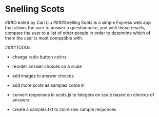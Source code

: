 # Snelling Scots
###Created by Carl Liu
####Snelling Scots is a simple Express web app that allows the user to answer a questionnaire, and with those results, compare the user to a list of other people in order to determine which of them the user is most compatible with.

####TODOs:

- change radio button colors
- reorder answer choices on a scale
- add images to answer choices

- add more scots as samples come in
- convert responses in scots.js to integers on scale based on choices of answers.
- create a samples.txt to store raw sample responses